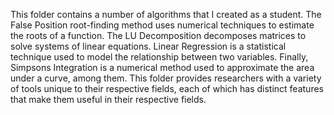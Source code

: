 This folder contains a number of algorithms that I created as a student. The False Position root-finding method uses numerical techniques to estimate the roots of a function. The LU Decomposition decomposes matrices to solve systems of linear equations. Linear Regression is a statistical technique used to model the relationship between two variables. Finally, Simpsons Integration is a numerical method used to approximate the area under a curve, among them.
This folder provides researchers with a variety of tools unique to their respective fields, each of which has distinct features that make them useful in their respective fields.
